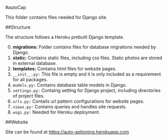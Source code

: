 #autoCap

This folder contains files needed for Django site.

##Structure

The structure follows a Heroku prebuilt Django template. 

0. **migrations:** Folder contains files for database migrations needed by Django. 
0. **static:** Contains static files, including css files. Static photos are stored in external database.
0. **templates:** Contains html files for website pages.
0. `__init__.py:` This file is empty and it is only included as a requirement for all packages.
0. `models.py:` Contains database table models in Django.
0. `settings.py:` Containg setting for Django project, including directories of project files.
0. `urls.py:` Contails url pattern configurations for website pages.
0. `views.py:` Contains queries and handles site requests.
0. `wsgi.py:` Needed for Heroku deployment.

##Website

Site can be found at https://auto-aptioning.herokuapp.com